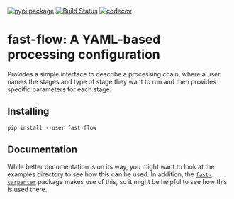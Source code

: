 [![pypi package](https://img.shields.io/pypi/v/fast-flow.svg)](https://pypi.org/project/fast-flow/)
[![Build Status](https://travis-ci.com/FAST-HEP/fast-flow.svg?branch=master)](https://travis-ci.com/FAST-HEP/fast-flow)
[![codecov](https://codecov.io/gh/FAST-HEP/fast-flow/branch/master/graph/badge.svg)](https://codecov.io/gh/FAST-HEP/fast-flow)


fast-flow: A YAML-based processing configuration
================================================
Provides a simple interface to describe a processing chain, where a user names
the stages and type of stage they want to run and then provides specific
parameters for each stage.

## Installing
```
pip install --user fast-flow
```

## Documentation
While better documentation is on its way, you might want to look at the examples directory to see how this can be used.
In addition, the [`fast-carpenter`](https://gitlab.cern.ch/fast-hep/public/fast-carpenter) package makes use of this, so it might be helpful to see how this is used there.
